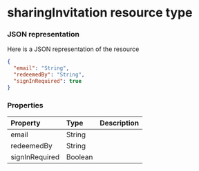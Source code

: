 # sharingInvitation resource type



### JSON representation

Here is a JSON representation of the resource

```json
{
  "email": "String",
  "redeemedBy": "String",
  "signInRequired": true
}

```
### Properties
| Property	   | Type	|Description|
|:---------------|:--------|:----------|
|email|String||
|redeemedBy|String||
|signInRequired|Boolean||

<!-- uuid: 4b2c8f95-b360-47d2-855c-ddf0cd892382
2015-10-12 23:35:02 UTC -->